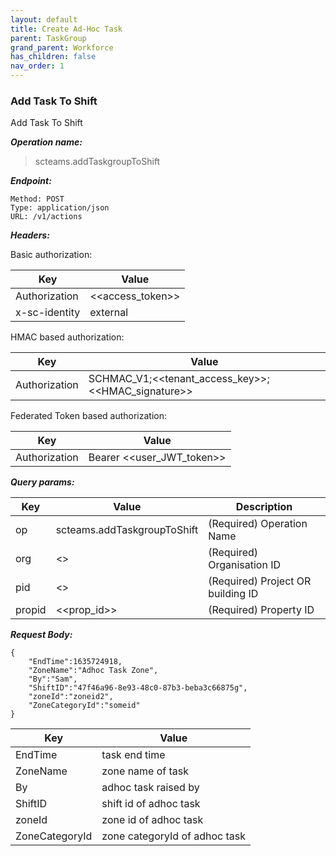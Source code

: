 ```yaml
---
layout: default
title: Create Ad-Hoc Task
parent: TaskGroup
grand_parent: Workforce
has_children: false
nav_order: 1
---
```



### Add Task To Shift

Add Task To Shift

***Operation name:***

> scteams.addTaskgroupToShift

***Endpoint:***

```
Method: POST
Type: application/json
URL: /v1/actions
```

***Headers:***

Basic authorization:

|Key|Value|
|---|---|
|Authorization|<<access_token>>|
|x-sc-identity|external|

HMAC based authorization:

|Key|Value|
|---|---|
|Authorization|SCHMAC_V1;<<tenant_access_key>>;<<HMAC_signature>>|

Federated Token based authorization:

|Key|Value|
|---|---|
|Authorization|Bearer <<user_JWT_token>>|

***Query params:***

| Key | Value | Description |
| --- | ------|-------------|
| op | scteams.addTaskgroupToShift | (Required) Operation Name |
| org | <<org>> | (Required) Organisation ID |
| pid | <<pid>> | (Required) Project OR building ID |
| propid | <<prop_id>> | (Required) Property ID |


***Request Body:***

```
{
    "EndTime":1635724918,
    "ZoneName":"Adhoc Task Zone",
    "By":"Sam",
    "ShiftID":"47f46a96-8e93-48c0-87b3-beba3c66875g",
    "zoneId":"zoneid2",
    "ZoneCategoryId":"someid"
}
```

|Key|Value|
|---|---|
|EndTime|task end time|
|ZoneName|zone name of task|
|By|adhoc task raised by|
|ShiftID|shift id of adhoc task|
|zoneId|zone id of adhoc task|
|ZoneCategoryId|zone categoryId of adhoc task|